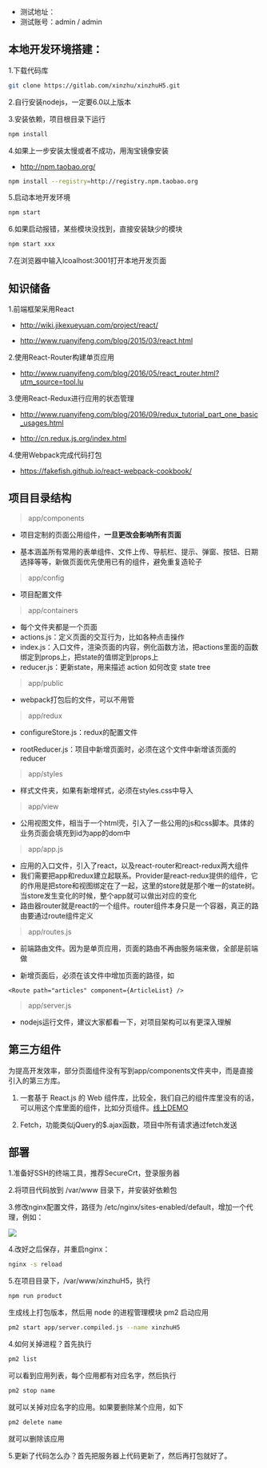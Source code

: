 
* 测试地址：
* 测试账号：admin / admin

## 本地开发环境搭建：

1.下载代码库

```bash
git clone https://gitlab.com/xinzhu/xinzhuH5.git
```

2.自行安装nodejs，一定要6.0以上版本

3.安装依赖，项目根目录下运行

```bash
npm install
```

4.如果上一步安装太慢或者不成功，用淘宝镜像安装

* http://npm.taobao.org/

```bash
npm install --registry=http://registry.npm.taobao.org
```

5.启动本地开发环境

```bash
npm start
```

6.如果启动报错，某些模块没找到，直接安装缺少的模块

```bash
npm start xxx
```

7.在浏览器中输入lcoalhost:3001打开本地开发页面


## 知识储备

1.前端框架采用React

* http://wiki.jikexueyuan.com/project/react/

* http://www.ruanyifeng.com/blog/2015/03/react.html

2.使用React-Router构建单页应用

* http://www.ruanyifeng.com/blog/2016/05/react_router.html?utm_source=tool.lu

3.使用React-Redux进行应用的状态管理

* http://www.ruanyifeng.com/blog/2016/09/redux_tutorial_part_one_basic_usages.html

* http://cn.redux.js.org/index.html

4.使用Webpack完成代码打包

* https://fakefish.github.io/react-webpack-cookbook/

## 项目目录结构

> app/components

* 项目定制的页面公用组件，<b>一旦更改会影响所有页面</b>

* 基本涵盖所有常用的表单组件、文件上传、导航栏、提示、弹窗、按钮、日期选择等等，新做页面优先使用已有的组件，避免重复造轮子

> app/config

* 项目配置文件

> app/containers

* 每个文件夹都是一个页面
* actions.js：定义页面的交互行为，比如各种点击操作
* index.js：入口文件，渲染页面的内容，例化函数方法，把actions里面的函数绑定到props上，把state的值绑定到props上
* reducer.js：更新state，用来描述 action 如何改变 state tree

> app/public

* webpack打包后的文件，可以不用管

> app/redux

* configureStore.js：redux的配置文件

* rootReducer.js：项目中新增页面时，必须在这个文件中新增该页面的reducer

> app/styles

* 样式文件夹，如果有新增样式，必须在styles.css中导入

> app/view

* 公用视图文件，相当于一个html壳，引入了一些公用的js和css脚本。具体的业务页面会填充到id为app的dom中

> app/app.js

* 应用的入口文件，引入了react，以及react-router和react-redux两大组件
* 我们需要把app和redux建立起联系。Provider是react-redux提供的组件，它的作用是把store和视图绑定在了一起，这里的store就是那个唯一的state树。当store发生变化的时候，整个app就可以做出对应的变化
* 路由器router就是react的一个组件。router组件本身只是一个容器，真正的路由要通过route组件定义

> app/routes.js

* 前端路由文件。因为是单页应用，页面的路由不再由服务端来做，全部是前端做

* 新增页面后，必须在该文件中增加页面的路径，如

```
<Route path="articles" component={ArticleList} />
```

> app/server.js

* nodejs运行文件，建议大家都看一下，对项目架构可以有更深入理解

## 第三方组件

为提高开发效率，部分页面组件没有写到app/components文件夹中，而是直接引入的第三方库。

1. 一套基于 React.js 的 Web 组件库，比较全，我们自己的组件库里没有的话，可以用这个库里面的组件，比如分页组件。[线上DEMO](http://rsuite.github.io/#/components/buttons?_k=olo6oi)

2. Fetch，功能类似jQuery的$.ajax函数，项目中所有请求通过fetch发送


## 部署

1.准备好SSH的终端工具，推荐SecureCrt，登录服务器

2.将项目代码放到 /var/www 目录下，并安装好依赖包

3.修改nginx配置文件，路径为 /etc/nginx/sites-enabled/default，增加一个代理，例如：

![](http://b0.hucdn.com/party/2017/2/upload_d025ec26e7dcb7ac5a50acc3df7a3192_684x125.png)


4.改好之后保存，并重启nginx：

```bash
nginx -s reload
```

5.在项目目录下，/var/www/xinzhuH5，执行

```bash
npm run product
```

生成线上打包版本，然后用 node 的进程管理模块 pm2 启动应用

```bash
pm2 start app/server.compiled.js --name xinzhuH5
```

4.如何关掉进程？首先执行

```bash
pm2 list
```

可以看到应用列表，每个应用都有对应名字，然后执行

```bash
pm2 stop name
```

就可以关掉对应名字的应用。如果要删除某个应用，如下

```bash
pm2 delete name
```

就可以删除该应用

5.更新了代码怎么办？首先把服务器上代码更新了，然后再打包就好了。





